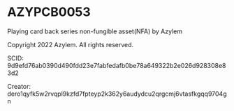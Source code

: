 # AZYPCB0053
Playing card back series non-fungible asset(NFA) by Azylem

Copyright 2022 Azylem. All rights reserved.

SCID: 9d9efd76ab0390d490fdd23e7fabfedafb0be78a649322b2e026d928308e83d2

Creator: dero1qyfk5w2rvqpl9kzfd7fpteyp2k362y6audydcu2qrgcmj6vtasfkgqq9704gn
